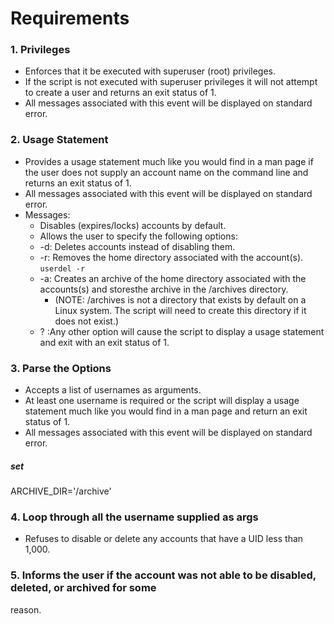 # Requirements
### 1. Privileges
* Enforces that it be executed with superuser (root) privileges. <br />
* If the script is not executed with superuser privileges it will not attempt to create a user and returns an exit status of 1. 
* All messages associated with this event will be displayed on standard error.

### 2. Usage Statement
* Provides a usage statement much like you would find in a man page if the user does not supply an account name on the command line and returns an exit status of 1. 
* All messages associated with this event will be displayed on standard error.
* Messages:
  * Disables (expires/locks) accounts by default.
  * Allows the user to specify the following options:
  * -d: Deletes accounts instead of disabling them.
  * -r: Removes the home directory associated with the account(s). `userdel -r` 
  * -a: Creates an archive of the home directory associated with the accounts(s) and storesthe archive in the /archives directory. 
    - (NOTE: /archives is not a directory that exists by default on a Linux system. The script will need to create this directory if it does not exist.)
  * ? :Any other option will cause the script to display a usage statement and exit with an exit status of 1.

### 3. Parse the Options
* Accepts a list of usernames as arguments. 
* At least one username is required or the script will display a usage statement much like you would find in a man page and return an exit status of 1.
* All messages associated with this event will be displayed on standard error.

##### set 
ARCHIVE_DIR='/archive'
### 4. Loop through all the username supplied as args

* Refuses to disable or delete any accounts that have a UID less than 1,000. 



### 5. Informs the user if the account was not able to be disabled, deleted, or archived for some
reason.


